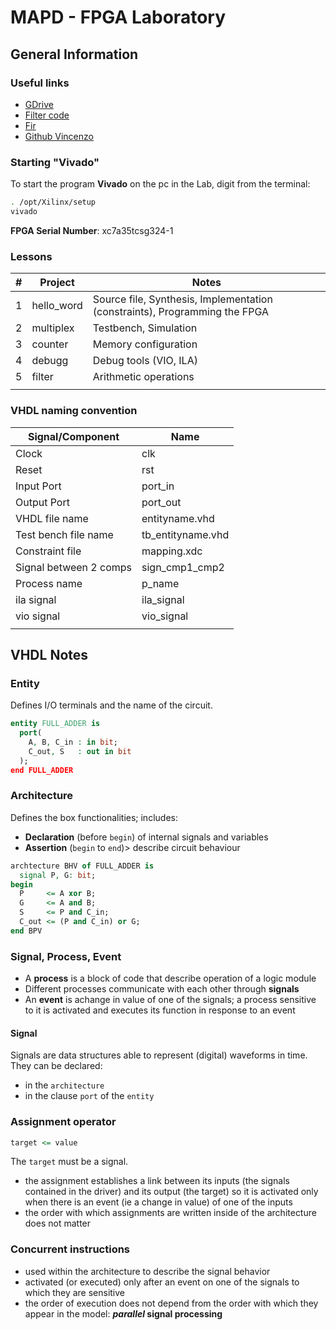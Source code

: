 # MAPD - FPGA Laboratory

## General Information

### Useful links

- [GDrive](https://drive.google.com/drive/u/0/folders/1EuG9C9qOo1bofLXjlRznqDQ_bxCg3eso)
- [Filter code](https://surf-vhdl.com/how-to-implement-fir-filter-in-vhdl/)
- [Fir](http://vhdlguru.blogspot.com/2011/06/vhdl-code-for-4-tap-fir-filter.html)
- [Github Vincenzo](https://github.com/Schimmenti)

### Starting "Vivado"

To start the program **Vivado** on the pc in the Lab, digit from the terminal:

```bash
. /opt/Xilinx/setup
vivado
```

**FPGA Serial Number**: xc7a35tcsg324-1

### Lessons

| #   | Project    | Notes                                                                      |
| --- | ---------- | -------------------------------------------------------------------------- |
| 1   | hello_word | Source file, Synthesis, Implementation (constraints), Programming the FPGA |
| 2   | multiplex  | Testbench, Simulation                                                      |
| 3   | counter    | Memory configuration                                                       |
| 4   | debugg     | Debug tools (VIO, ILA)                                                     |
| 5   | filter     | Arithmetic operations                                                      |
|     |            |                                                                            |

### VHDL naming convention

| Signal/Component       | Name              |
| ---------------------- | ----------------- |
| Clock                  | clk               |
| Reset                  | rst               |
| Input Port             | port_in           |
| Output Port            | port_out          |
| VHDL file name         | entityname.vhd    |
| Test bench file name   | tb_entityname.vhd |
| Constraint file        | mapping.xdc       |
| Signal between 2 comps | sign_cmp1_cmp2    |
| Process name           | p_name            |
| ila signal             | ila_signal        |
| vio signal             | vio_signal        |
|                        |                   |

## VHDL Notes

### Entity

Defines I/O terminals and the name of the circuit.

```vhdl
entity FULL_ADDER is
  port(
    A, B, C_in : in bit;
    C_out, S   : out in bit
  );
end FULL_ADDER
```

### Architecture

Defines the box functionalities; includes:

- **Declaration** (before `begin`) of internal signals and variables
- **Assertion** (`begin` to `end`)> describe circuit behaviour

```vhdl
archtecture BHV of FULL_ADDER is
  signal P, G: bit;
begin
  P     <= A xor B;
  G     <= A and B;
  S     <= P and C_in;
  C_out <= (P and C_in) or G;
end BPV
```

### Signal, Process, Event

- A **process** is a block of code that describe operation of a logic module
- Different processes communicate with each other through **signals**
- An **event** is achange in value of one of the signals; a process sensitive to it is activated and executes its function in response to an event

#### Signal

Signals are data structures able to represent (digital) waveforms in time.
They can be declared:

- in the `architecture`
- in the clause `port` of the `entity`

### Assignment operator

```vhdl
target <= value
```

The `target` must be a signal.

- the assignment establishes a link between its inputs (the signals contained in the driver) and its output (the target) so it is activated only when there is an event (ie a change in value) of one of the inputs
- the order with which assignments are written inside of the architecture does not matter

### Concurrent instructions

- used within the architecture to describe the signal behavior
- activated (or executed) only after an event on one of the signals to which they are sensitive
- the order of execution does not depend from the order with which they appear in the model: **_parallel_ signal processing**

